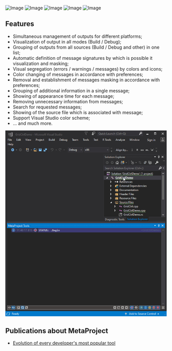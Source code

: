![Image](https://img.shields.io/github/issues/viacheslav-lozinskyi/MetaProject)
![Image](https://img.shields.io/github/repo-size/viacheslav-lozinskyi/MetaProject)
![Image](https://img.shields.io/badge/VS-2019-blueviolet)
![Image](https://img.shields.io/badge/VS-2017-blueviolet)
![Image](https://img.shields.io/badge/VS-2015-blueviolet)

<h2>Features</h2>
<ul>
<li>Simultaneous management of outputs for different platforms;
<li>Visualization of output in all modes (Build / Debug);
<li>Grouping of outputs from all sources (Build / Debug and other) in one list;
<li>Automatic definition of message signatures by which is possible it visualization and masking;
<li>Visual segregation (errors / warnings / messages) by colors and icons;
<li>Color changing of messages in accordance with preferences;
<li>Removal and establishment of messages masking in accordance with preferences;
<li>Grouping of additional information in a single message;
<li>Showing of appearance time for each message;
<li>Removing unnecessary information from messages;
<li>Search for requested messages;
<li>Showing of the source file which is associated with message;
<li>Support Visual Studio color scheme;
<li>… and much more.
</ul>

<img src='resource/video/Presentation1.gif'>

<h2>Publications about MetaProject</h2>
<ul>
<li><a href='https://habr.com/ru/post/458300/'>Evolution of every developer's most popular tool</a>
</ul>
